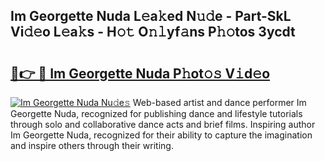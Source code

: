 ## Im Georgette Nuda L𝚎a𝚔ed N𝚞𝚍e - Part-SkL Vi𝚍𝚎o L𝚎a𝚔s - H𝚘𝚝 O𝚗𝚕yf𝚊ns P𝚑𝚘tos 3ycdt

# <h2><a href="http://kfcf1l.oniu.top/?m=Im+Georgette+Nuda">🔗👉 🔴 Im Georgette Nuda P𝚑ot𝚘𝚜 V𝚒d𝚎o</a></h2>

[![Im Georgette Nuda Nu𝚍e𝚜](https://i.imgur.com/0qMVB7G.gif)](http://kfcf1l.oniu.top/?m=Im+Georgette+Nuda)
Web-based artist and dance performer Im Georgette Nuda, recognized for publishing dance and lifestyle tutorials through solo and collaborative dance acts and brief films. Inspiring author Im Georgette Nuda, recognized for their ability to capture the imagination and inspire others through their writing.  
